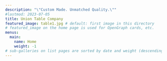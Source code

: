```yaml
---
description: "\"Custom Made. Unmatched Quality.\""
#lastmod: 2023-07-05
title: Union Table Company 
featured_image: table1.jpg # default: first image in this directory
# featured_image on the home page is used for OpenGraph cards, etc.
menus:
  main:
    name: Home
    weight: -1
# sub-galleries on list pages are sorted by date and weight (descending)
---
```

